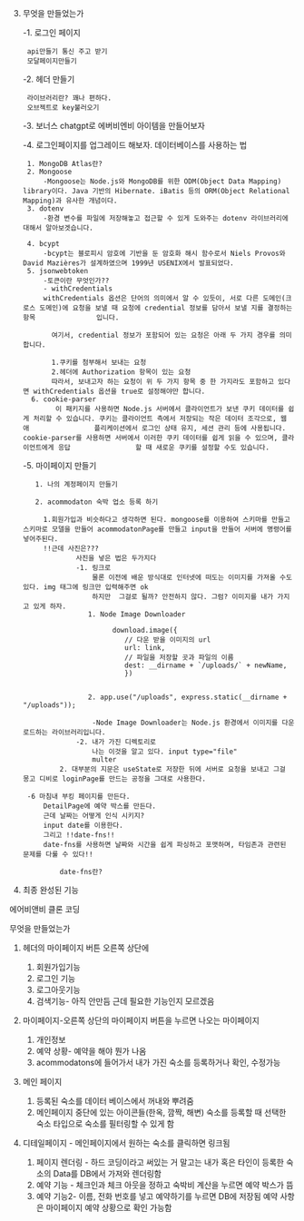 3. 무엇을 만들었는가


    -1. 로그인 페이지
    
        api만들기 통신 주고 받기
        모달페이지만들기 
      
  
    -2. 헤더 만들기 
    
        라이브러리란? 꽤나 편하다.
        오브젝트로 key불러오기 
    
    
    -3. 보너스 chatgpt로 에버비엔비 아이템을 만들어보자
      
    -4. 로그인페이지를 업그레이드 해보자. 데이터베이스를 사용하는 법  
    
        1. MongoDB Atlas란?
        2. Mongoose
            -Mongoose는 Node.js와 MongoDB를 위한 ODM(Object Data Mapping) library이다. Java 기반의 Hibernate. iBatis 등의 ORM(Object Relational Mapping)과 유사한 개념이다.
        3. dotenv 
            -환경 변수를 파일에 저장해놓고 접근할 수 있게 도와주는 dotenv 라이브러리에 대해서 알아보겟습니다.
            
        4. bcypt
            -bcypt는 블로피시 암호에 기반을 둔 암호화 해시 함수로서 Niels Provos와 David Mazières가 설계하였으며 1999년 USENIX에서 발표되었다. 
        5. jsonwebtoken
            -토큰이란 무엇인가?? 
            - withCredentials
            withCredentials 옵션은 단어의 의미에서 알 수 있듯이, 서로 다른 도메인(크로스 도메인)에 요청을 보낼 때 요청에 credential 정보를 담아서 보낼 지를 결정하는 항목               입니다.

              여기서, credential 정보가 포함되어 있는 요청은 아래 두 가지 경우를 의미합니다.

              1.쿠키를 첨부해서 보내는 요청
              2.헤더에 Authorization 항목이 있는 요청
              따라서, 보내고자 하는 요청이 위 두 가지 항목 중 한 가지라도 포함하고 있다면 withCredentials 옵션을 true로 설정해야만 합니다.
         6. cookie-parser
               이 패키지를 사용하면 Node.js 서버에서 클라이언트가 보낸 쿠키 데이터를 쉽게 처리할 수 있습니다. 쿠키는 클라이언트 측에서 저장되는 작은 데이터 조각으로, 웹 애                플리케이션에서 로그인 상태 유지, 세션 관리 등에 사용됩니다. cookie-parser를 사용하면 서버에서 이러한 쿠키 데이터를 쉽게 읽을 수 있으며, 클라이언트에게 응답                할 때 새로운 쿠키를 설정할 수도 있습니다.
              
    -5. 마이페이지 만들기 
    
          1. 나의 계정페이지 만들기
          
          2. acommodaton 숙박 업소 등록 하기
            
            1.회원가입과 비슷하다고 생각하면 된다. mongoose를 이용하여 스키마를 만들고 스키마로 모델을 만들어 acommodatonPage를 만들고 input을 만들어 서버에 명령어를 넣어주된다.
            !!근데 사진은???
                    사진을 넣은 법은 두가지다
                    -1. 링크로 
                        물론 이전에 배운 방식대로 인터넷에 떠도는 이미지를 가져올 수도 있다. img 태그에 링크만 입력해주면 ok
                        하지만  그걸로 될까? 안전하지 않다. 그럼? 이미지를 내가 가지고 있게 하자.
                       1. Node Image Downloader 
                       
                             download.image({
                                // 다운 받을 이미지의 url
                                url: link,
                                // 파일을 저장할 곳과 파일의 이름
                                dest: __dirname + `/uploads/` + newName,
                                })
                                
                                
                       2. app.use("/uploads", express.static(__dirname + "/uploads"));
                        
                        -Node Image Downloader는 Node.js 환경에서 이미지를 다운로드하는 라이브러리입니다.
                    -2. 내가 가진 디렉토리로 
                        나는 이것을 알고 있다. input type="file"
                        multer
                2. 대부분의 지문은 useState로 저장한 뒤에 서버로 요청을 보내고 그걸 몽고 디비로 loginPage를 만드는 공정을 그대로 사용한다. 
                
        -6 마침내 부킹 페이지를 만든다.
            DetailPage에 예약 박스를 만든다. 
            근데 날짜는 어떻게 인식 시키지?
            input date를 이용한다. 
            그리고 !!date-fns!!
            date-fns를 사용하면 날짜와 시간을 쉽게 파싱하고 포맷하며, 타임존과 관련된 문제를 다룰 수 있다!!
            
                date-fns란?
                    
4. 최종 완성된 기능 

에어비앤비 클론 코딩 


무엇을 만들었는가 


1. 헤더의 마이페이지 버튼 오른쪽 상단에     
     1. 회원가입기능  
    2. 로그인 기능 
     3. 로그아웃기능 
     4. 검색기능- 아직 안만듬 근데 필요한 기능인지 모르겠음
 
2. 마이페이지-오른쪽 상단의 마이페이지 버튼을 누르면 나오는 마이페이지
   1. 개인정보 
   2. 예약 상황- 예약을 해야 뭔가 나옴 
   3. acommodatons에 들어가서 내가 가진 숙소를 등록하거나 확인, 수정가능

3. 메인 페이지 
   1. 등록된 숙소를 데이터 베이스에서 꺼내와 뿌려줌 
   2. 메인페이지 중단에 있는 아이콘들(한옥, 깜짝, 해변) 숙소를 등록할 때 선택한 숙소 타입으로 숙소를 필터링할 수 있게 함 
   
4. 디테일페이지 - 메인페이지에서 원하는 숙소를 클릭하면 링크됨 
    1. 페이지 렌더링 - 하드 코딩이라고 써있는 거 말고는 내가 혹은 타인이 등록한 숙소의 Data를 DB에서 가져와 렌더링함 
    2. 예약 기능 - 체크인과 체크 아웃을 정하고 숙박비 계산을 누르면 예약 박스가 뜸
    3. 예약 기능2- 이름, 전화 번호를 넣고 예약하기를 누르면 DB에 저장됨 예약 사항은 마이페이지 예약 상황으로 확인 가능함
